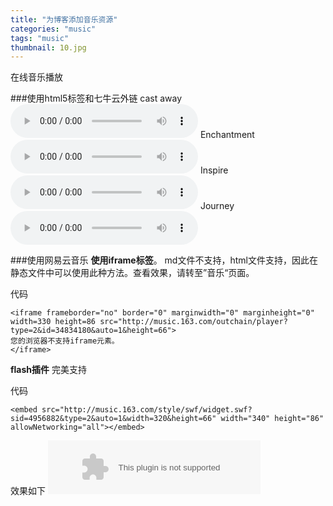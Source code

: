 ```yaml
---
title: "为博客添加音乐资源"
categories: "music"
tags: "music"
thumbnail: 10.jpg
---
```

在线音乐播放
<!--more-->

###使用html5标签和七牛云外链
cast away
<audio src="http://7xpt1l.com1.z0.glb.clouddn.com/thumbnailcast%20away.mp3" controls>
您的浏览器不支持audio元素。
</audio>
Enchantment
<audio src="http://7xpt1l.com1.z0.glb.clouddn.com/Enchantment.mp3" controls>
您的浏览器不支持audio元素。
</audio>
Inspire
<audio src="http://7xpt1l.com1.z0.glb.clouddn.com/Inspire.mp3" controls>
您的浏览器不支持audio元素。
</audio>
Journey
<audio src="http://7xpt1l.com1.z0.glb.clouddn.com/Journey.mp3" controls>
您的浏览器不支持audio元素。
</audio>

###使用网易云音乐
**使用iframe标签**。
md文件不支持，html文件支持，因此在静态文件中可以使用此种方法。查看效果，请转至”音乐“页面。

代码

	<iframe frameborder="no" border="0" marginwidth="0" marginheight="0" width=330 height=86 src="http://music.163.com/outchain/player?type=2&id=34834180&auto=1&height=66">
	您的浏览器不支持iframe元素。
	</iframe>

**flash插件**
完美支持

代码

	<embed src="http://music.163.com/style/swf/widget.swf?sid=4956882&type=2&auto=1&width=320&height=66" width="340" height="86"  allowNetworking="all"></embed>

效果如下
<embed src="http://music.163.com/style/swf/widget.swf?sid=4956882&type=2&auto=1&width=320&height=66" width="340" height="86"  allowNetworking="all">


